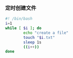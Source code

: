 

### 定时创建文件



```bash
#! /bin/bash
i=1
while [ $i ]; do
        echo "create a file"
        touch "$i.txt"
        sleep 1s
        ((i++))
done
```

